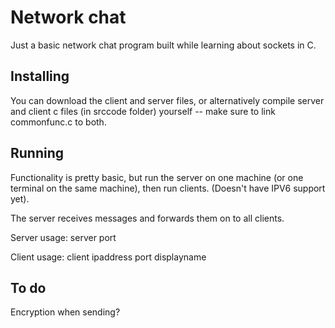 # Network chat
Just a basic network chat program built while learning about sockets in C.

## Installing
You can download the client and server files, or alternatively compile server and client c files (in srccode folder) yourself -- make sure to link commonfunc.c to both.

## Running
Functionality is pretty basic, but run the server on one machine (or one terminal on the same machine), then run clients. (Doesn't have IPV6 support yet).

The server receives messages and forwards them on to all clients.

Server usage:
server port

Client usage:
client ipaddress port displayname

## To do
Encryption when sending?
